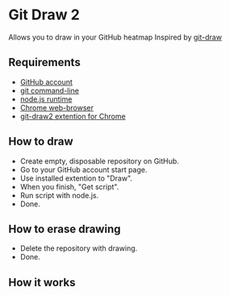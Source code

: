 # Git Draw 2

Allows you to draw in your GitHub heatmap
Inspired by [git-draw](https://github.com/gelstudios/gitfiti)

## Requirements

* [GitHub account](https://github.com/join)
* [git command-line](https://git-scm.com/downloads)
* [node.js runtime](https://nodejs.org)
* [Chrome web-browser](https://www.google.com/chrome)
* [git-draw2 extention for Chrome](https://chrome.google.com/webstore/detail/git-draw2)

## How to draw

* Create empty, disposable repository on GitHub.
* Go to your GitHub account start page.
* Use installed extention to "Draw".
* When you finish, "Get script".
* Run script with node.js.
* Done.

## How to erase drawing

* Delete the repository with drawing.
* Done.

## How it works





